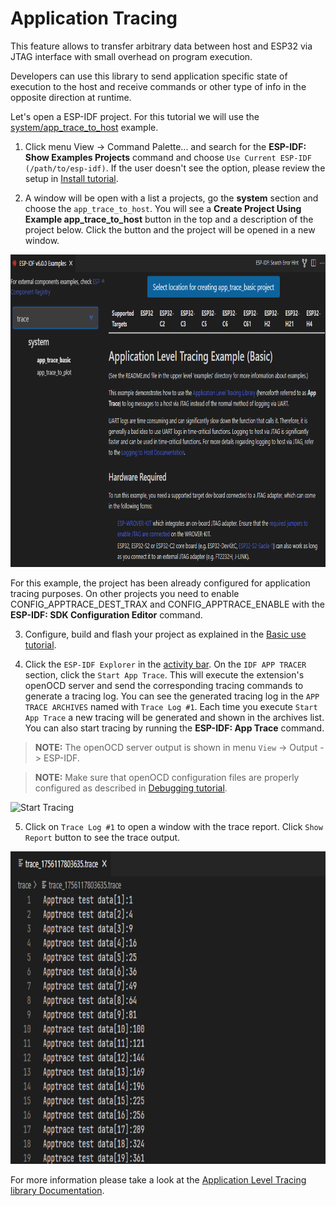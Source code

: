 # Application Tracing

This feature allows to transfer arbitrary data between host and ESP32 via JTAG interface with small overhead on program execution.

Developers can use this library to send application specific state of execution to the host and receive commands or other type of info in the opposite direction at runtime.

Let's open a ESP-IDF project. For this tutorial we will use the [system/app_trace_to_host](https://github.com/espressif/esp-idf/tree/master/examples/system/app_trace_to_host) example.

1. Click menu View -> Command Palette... and search for the **ESP-IDF: Show Examples Projects** command and choose `Use Current ESP-IDF (/path/to/esp-idf)`. If the user doesn't see the option, please review the setup in [Install tutorial](./install.md).

2. A window will be open with a list a projects, go the **system** section and choose the `app_trace_to_host`. You will see a **Create Project Using Example app_trace_to_host** button in the top and a description of the project below. Click the button and the project will be opened in a new window.

<p>
  <img src="../../media/tutorials/app_trace/app_tracing.png" alt="Application Level Tracing Example" height="500">
</p>

For this example, the project has been already configured for application tracing purposes. On other projects you need to enable CONFIG_APPTRACE_DEST_TRAX and CONFIG_APPTRACE_ENABLE with the **ESP-IDF: SDK Configuration Editor** command.

3. Configure, build and flash your project as explained in the [Basic use tutorial](./basic_use.md).

4. Click the `ESP-IDF Explorer` in the [activity bar](https://code.visualstudio.com/docs/getstarted/userinterface). On the `IDF APP TRACER` section, click the `Start App Trace`. This will execute the extension's openOCD server and send the corresponding tracing commands to generate a tracing log. You can see the generated tracing log in the `APP TRACE ARCHIVES` named with `Trace Log #1`. Each time you execute `Start App Trace` a new tracing will be generated and shown in the archives list. You can also start tracing by running the **ESP-IDF: App Trace** command.

> **NOTE:** The openOCD server output is shown in menu `View` -> Output -> ESP-IDF.

> **NOTE:** Make sure that openOCD configuration files are properly configured as described in [Debugging tutorial](./debugging.md).

<p>
  <img src="../../media/tutorials/app_trace/start_tracing.png" alt="Start Tracing" height="500">
</p>

5. Click on `Trace Log #1` to open a window with the trace report. Click `Show Report` button to see the trace output.

<p>
  <img src="../../media/tutorials/app_trace/trace_report.png" alt="Trace Report" height="500">
</p>

For more information please take a look at the [Application Level Tracing library Documentation](https://docs.espressif.com/projects/esp-idf/en/latest/esp32/api-guides/app_trace.html).
